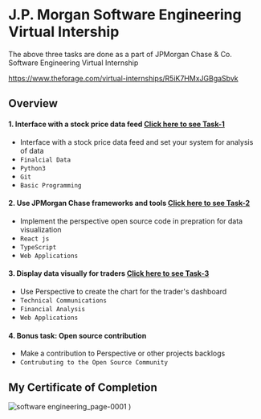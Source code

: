 # J.P. Morgan Software Engineering Virtual Intership

The above three tasks are done as a part of JPMorgan Chase &amp; Co. Software Engineering Virtual Internship

https://www.theforage.com/virtual-internships/R5iK7HMxJGBgaSbvk

## Overview


#### 1. Interface with a stock price data feed [Click here to see Task-1]([https://github.com/manikanta222010/JPMorgan-Virtual-Internship/tree/main/JPMC-tech-task-1-py3](https://github.com/Adithya17-star/JPMorgan-Virtual-Internship/tree/master/JPMC-tech-task-1-py3))
- Interface with a stock price data feed and set your system for analysis of data
- `Finalcial Data` 
- `Python3`
- `Git`
- `Basic Programming`

#### 2. Use JPMorgan Chase frameworks and tools [Click here to see Task-2]([https://github.com/manikanta222010/JPMorgan-Virtual-Internship/tree/main/JPMC-tech-task-2-PY3](https://github.com/Adithya17-star/JPMorgan-Virtual-Internship/tree/master/JPMC-tech-task-2-PY3))
- Implement the perspective open source code in prepration for data visualization 
- `React js` 
- `TypeScript`
- `Web Applications`

#### 3. Display data visually for traders [Click here to see Task-3]([https://github.com/manikanta222010/JPMorgan-Virtual-Internship/tree/main/JPMC-tech-task-3-PY3](https://github.com/Adithya17-star/JPMorgan-Virtual-Internship/tree/master/JPMC-tech-task-3-PY3))
- Use Perspective to create the chart for the trader's dashboard  
- `Technical Communications` 
- `Financial Analysis`
- `Web Applications`
#### 4. Bonus task: Open source contribution
- Make a contribution to Perspective or other projects backlogs 
- `Contrubuting to the Open Source Community`


## My Certificate of Completion
![software engineering_page-0001](https://github.com/user-attachments/assets/8a27b5f1-af0e-44dd-b1a1-e53e8b8cb480)
)
